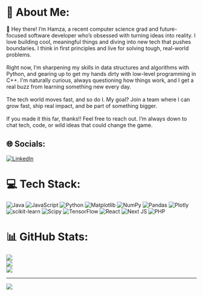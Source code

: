# 💫 About Me:
👋 Hey there! I’m Hamza, a recent computer science grad and future-focused software developer who’s obsessed with turning ideas into reality. I love building cool, meaningful things and diving into new tech that pushes boundaries. I think in first principles and live for solving tough, real-world problems.<br><br>Right now, I’m sharpening my skills in data structures and algorithms with Python, and gearing up to get my hands dirty with low-level programming in C++. I'm naturally curious, always questioning how things work, and I get a real buzz from learning something new every day.<br><br>The tech world moves fast, and so do I. My goal? Join a team where I can grow fast, ship real impact, and be part of something bigger.<br><br>If you made it this far, thanks!! Feel free to reach out. I’m always down to chat tech, code, or wild ideas that could change the game.<br>


## 🌐 Socials:
[![LinkedIn](https://img.shields.io/badge/LinkedIn-%230077B5.svg?logo=linkedin&logoColor=white)](https://www.linkedin.com/in/hamza-l-2147b3250/) 

# 💻 Tech Stack:
![Java](https://img.shields.io/badge/java-%23ED8B00.svg?style=for-the-badge&logo=openjdk&logoColor=white) ![JavaScript](https://img.shields.io/badge/javascript-%23323330.svg?style=for-the-badge&logo=javascript&logoColor=%23F7DF1E) ![Python](https://img.shields.io/badge/python-3670A0?style=for-the-badge&logo=python&logoColor=ffdd54) ![Matplotlib](https://img.shields.io/badge/Matplotlib-%23ffffff.svg?style=for-the-badge&logo=Matplotlib&logoColor=black) ![NumPy](https://img.shields.io/badge/numpy-%23013243.svg?style=for-the-badge&logo=numpy&logoColor=white) ![Pandas](https://img.shields.io/badge/pandas-%23150458.svg?style=for-the-badge&logo=pandas&logoColor=white) ![Plotly](https://img.shields.io/badge/Plotly-%233F4F75.svg?style=for-the-badge&logo=plotly&logoColor=white) ![scikit-learn](https://img.shields.io/badge/scikit--learn-%23F7931E.svg?style=for-the-badge&logo=scikit-learn&logoColor=white) ![Scipy](https://img.shields.io/badge/SciPy-%230C55A5.svg?style=for-the-badge&logo=scipy&logoColor=%white) ![TensorFlow](https://img.shields.io/badge/TensorFlow-%23FF6F00.svg?style=for-the-badge&logo=TensorFlow&logoColor=white) ![React](https://img.shields.io/badge/react-%2320232a.svg?style=for-the-badge&logo=react&logoColor=%2361DAFB) ![Next JS](https://img.shields.io/badge/Next-black?style=for-the-badge&logo=next.js&logoColor=white) ![PHP](https://img.shields.io/badge/php-%23777BB4.svg?style=for-the-badge&logo=php&logoColor=white)
# 📊 GitHub Stats:
![](https://github-readme-stats.vercel.app/api?username=hmzeda6210&theme=prussian&hide_border=false&include_all_commits=false&count_private=false)<br/>
![](https://nirzak-streak-stats.vercel.app/?user=hmzeda6210&theme=prussian&hide_border=false)<br/>
![](https://github-readme-stats.vercel.app/api/top-langs/?username=hmzeda6210&theme=prussian&hide_border=false&include_all_commits=false&count_private=false&layout=compact)

---
[![](https://visitcount.itsvg.in/api?id=hmzeda6210&icon=0&color=0)](https://visitcount.itsvg.in)

<!-- Proudly created with GPRM ( https://gprm.itsvg.in ) -->

